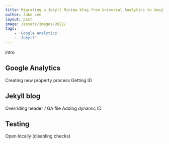 ```yaml
---
title: Migrating a Jekyll Minima blog from Universal Analytics to Google Analytics 4 (GA4)
author: Jake Lee
layout: post
image: /assets/images/2022/
tags:
    - 'Google Analytics'
    - 'Jekyll'
---
```


intro

## Google Analytics
Creating new property process
Getting ID

## Jekyll blog
Overriding header / GA file
Adding dynamic ID

## Testing
Open locally (disabling checks)